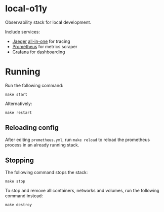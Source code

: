 # local-o11y

Observability stack for local development.

Include services:

* [Jaeger](https://www.jaegertracing.io/) [all-in-one](https://www.jaegertracing.io/docs/1.29/getting-started/#all-in-one) for tracing
* [Prometheus](https://prometheus.io/) for metrics scraper
* [Grafana](https://grafana.com/) for dashboarding

# Running

Run the following command:

```
make start
```

Alternatively:

```
make restart
```

## Reloading config

After editing `prometheus.yml`, run `make reload` to reload the prometheus process in an already running stack.

##  Stopping

The following command stops the stack:

```
make stop
```

To stop and remove all containers, networks and volumes, run the following command instead:

```
make destroy
```

